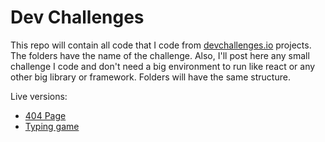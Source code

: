 # Dev Challenges

This repo will contain all code that I code from [devchallenges.io](https://devchallenges.io) projects. The folders have the name of the challenge.
Also, I'll post here any small challenge I code and don't need a big environment to run like react or any other big library or framework. Folders will have the same structure.

Live versions:

- [404 Page ](https://paulobruny.me/404-page/)
- [Typing game ](https://codepen.io/pbruny/full/YzpedZO)
